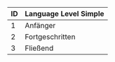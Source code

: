| ID | Language Level Simple |
|----|-----------------------|
| 1  | Anfänger              |
| 2  | Fortgeschritten       |
| 3  | Fließend              |
